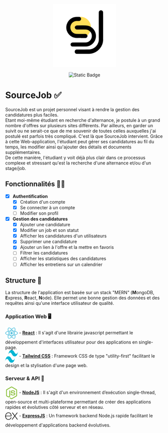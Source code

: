 <p align='center'>
  <img src='client/src/assets/logo.png' width=200 height=200/>
</p>
<p align='center'>
<img alt="Static Badge" src="https://img.shields.io/badge/Web%20App%20-%20rgb(205%2C%20205%2C%200)">
</p>

# SourceJob ✅

SourceJob est un projet personnel visant à rendre la gestion des candidatures plus faciles. <br>
Etant moi-même étudiant en recherche d'alternance, je postule à un grand nombre d'offres sur plusieurs sites différents. Par ailleurs, en garder un suivit ou ne serait-ce que de me souvenir de toutes celles auxquelles j'ai postulé est parfois très compliqué. C'est là que SourceJob intervient. Grâce à cette Web-application, l'étudiant peut gérer ses candidatures au fil du temps, les modifier ainsi qu'ajouter des détails et documents supplémentaires. <br>
De cette manière, l'étudiant y voit déjà plus clair dans ce processus complexe et stressant qu'est la recherche d'une alternance et/ou d'un stage/job.

## Fonctionnalités 🧑‍💻

- [x] **Authentification**
  - [x] Création d'un compte
  - [x] Se connecter à un compte
  - [ ] Modifier son profil
     
- [x] **Gestion des candidatures**
  - [x] Ajouter une candidature
  - [x] Modifier un job et son statut
  - [x] Afficher les candidatures d'un utilisateurs
  - [x] Supprimer une candidature
  - [x] Ajouter un lien à l'offre et la mettre en favoris
  - [ ] Filtrer les candidatures
  - [ ] Afficher les statistiques des candidatures
  - [ ] Afficher les entretiens sur un calendrier

## Structure 🧠

La structure de l'application est basée sur un stack "MERN" (**M**ongoDB, **E**xpress, **R**eact, **N**ode).
Elle permet une bonne gestion des données et des requêtes ainsi qu'une interface utilisateur de qualité.

### Application Web 🖥️ 

<img src='client/src/assets/React.svg' width=40 height=40 align='center'/> - [**React**](https://react.dev) : Il s'agit d'une librairie javascript permettant le développement d'interfaces utilisateur pour des applications en single-page. <br>
<img src='client/src/assets/Tailwind.svg' width=40 height=40 align='center'/> - [**Tailwind CSS**](https://tailwindcss.com) : Framework CSS de type "utility-first" facilitant le design et la stylisation d'une page web.

### Serveur & API 🧬

<img src='client/src/assets/NodeJS.svg' width=40 height=40 align='center'/> - [**NodeJS**](https://nodejs.org/en) : Il s'agit d'un environnement d’exécution single-thread, open-source et multi-plateforme permettant de créer des applications rapides et évolutives côté serveur et en réseau. <br>
<img src='client/src/assets/ExpressJS.svg' width=40 height=40 align='center'/> - [**ExpressJS**](https://expressjs.com) : Un framework backend Node.js rapide facilitant le développement d'applications backend évolutives.


